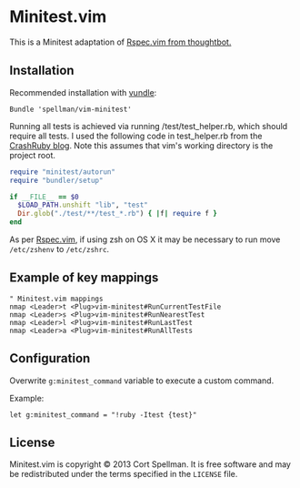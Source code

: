 # Minitest.vim

This is a Minitest adaptation of [Rspec.vim from thoughtbot.](https://github.com/thoughtbot/vim-rspec)

## Installation

Recommended installation with [vundle](https://github.com/gmarik/vundle):

```vim
Bundle 'spellman/vim-minitest'
```

Running all tests is achieved via running <project root>/test/test_helper.rb, which should require all tests.
I used the following code in test_helper.rb from the [CrashRuby blog](http://crashruby.com/2013/05/10/running-a-minitest-suite/). Note this assumes that vim's working directory is the project root.
```ruby
require "minitest/autorun"
require "bundler/setup"

if __FILE__ == $0
  $LOAD_PATH.unshift "lib", "test"
  Dir.glob("./test/**/test_*.rb") { |f| require f }
end
```

As per [Rspec.vim](https://github.com/thoughtbot/vim-rspec), if using zsh on OS X it may be necessary to run move `/etc/zshenv` to `/etc/zshrc`.

## Example of key mappings

```vim
" Minitest.vim mappings
nmap <Leader>t <Plug>vim-minitest#RunCurrentTestFile
nmap <Leader>s <Plug>vim-minitest#RunNearestTest
nmap <Leader>l <Plug>vim-minitest#RunLastTest
nmap <Leader>a <Plug>vim-minitest#RunAllTests
```

## Configuration

Overwrite `g:minitest_command` variable to execute a custom command.

Example:

```vim
let g:minitest_command = "!ruby -Itest {test}"
```

## License

Minitest.vim is copyright © 2013 Cort Spellman. It is free software and may be
redistributed under the terms specified in the `LICENSE` file.
